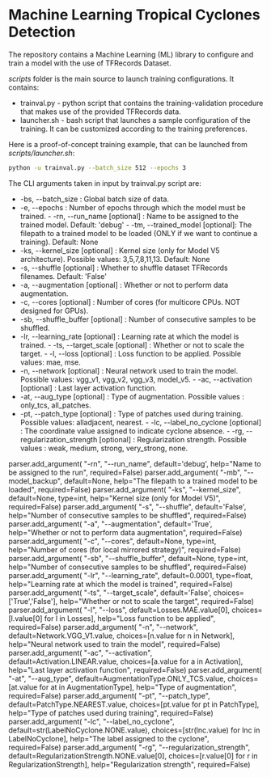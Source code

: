 # Machine Learning Tropical Cyclones Detection

The repository contains a Machine Learning (ML) library to configure and train a model 
with the use of TFRecords Dataset.

_scripts_ folder is the main source to launch training configurations. It contains:

- trainval.py - python script that contains the training-validation procedure that makes use of the provided TFRecords data. 
- launcher.sh - bash script that launches a sample configuration of the training. It can be customized according to the training preferences.

Here is a proof-of-concept training example, that can be launched from _scripts/launcher.sh_:
```bash
python -u trainval.py --batch_size 512 --epochs 3
```


The CLI arguments taken in input by trainval.py script are:
- -bs, --batch_size : Global batch size of data.
- -e, --epochs : Number of epochs through which the model must be trained.
- -rn, --run_name [optional] : Name to be assigned to the trained model. Default: 'debug'
- -tm, --trained_model [optional]: The filepath to a trained model to be loaded (ONLY if we want to continue a training). Default: None
- -ks, --kernel_size [optional] : Kernel size (only for Model V5 architecture). Possible values: 3,5,7,8,11,13. Default: None
- -s, --shuffle [optional] : Whether to shuffle dataset TFRecords filenames. Default: 'False'
- -a, --augmentation [optional] : Whether or not to perform data augmentation.
- -c, --cores [optional] : Number of cores (for multicore CPUs. NOT designed for GPUs).
- -sb, --shuffle_buffer [optional] :  Number of consecutive samples to be shuffled.
- -lr, --learning_rate [optional] : Learning rate at which the model is trained.
- -ts, --target_scale [optional] : Whether or not to scale the target.
- -l, --loss [optional] : Loss function to be applied. Possible values: mae, mse.
- -n, --network [optional] : Neural network used to train the model. Possible values: vgg_v1, vgg_v2, vgg_v3, model_v5.
- -ac, --activation [optional] : Last layer activation function.
- -at, --aug_type [optional] : Type of augmentation. Possible values : only_tcs, all_patches.
- -pt, --patch_type [optional] : Type of patches used during training. Possible values: alladjacent, nearest.
- -lc, --label_no_cyclone [optional] : The coordinate value assigned to indicate cyclone absence.
- -rg, --regularization_strength [optional] : Regularization strength. Possible values : weak, medium, strong, very_strong, none.

parser.add_argument( "-rn", "--run_name", default='debug', help="Name to be assigned to the run", required=False)
    parser.add_argument( "-mb", "--model_backup", default=None, help="The filepath to a trained model to be loaded", required=False)
    parser.add_argument( "-ks", "--kernel_size", default=None, type=int, help="Kernel size (only for Model V5)", required=False)
    parser.add_argument( "-s", "--shuffle", default='False', help="Number of consecutive samples to be shuffled", required=False)
    parser.add_argument( "-a", "--augmentation", default='True', help="Whether or not to perform data augmentation", required=False)
    parser.add_argument( "-c", "--cores", default=None, type=int, help="Number of cores (for local mirrored strategy)", required=False)
    parser.add_argument( "-sb", "--shuffle_buffer", default=None, type=int, help="Number of consecutive samples to be shuffled", required=False)
    parser.add_argument( "-lr", "--learning_rate", default=0.0001, type=float, help="Learning rate at which the model is trained", required=False)
    parser.add_argument( "-ts", "--target_scale", default='False', choices=['True','False'], help="Whether or not to scale the target", required=False)
    parser.add_argument( "-l", "--loss", default=Losses.MAE.value[0], choices=[l.value[0] for l in Losses], help="Loss function to be applied", required=False)
    parser.add_argument( "-n", "--network", default=Network.VGG_V1.value, choices=[n.value for n in Network], help="Neural network used to train the model", required=False)
    parser.add_argument( "-ac", "--activation", default=Activation.LINEAR.value, choices=[a.value for a in Activation], help="Last layer activation function", required=False)
    parser.add_argument( "-at", "--aug_type", default=AugmentationType.ONLY_TCS.value, choices=[at.value for at in AugmentationType], help="Type of augmentation", required=False)
    parser.add_argument( "-pt", "--patch_type", default=PatchType.NEAREST.value, choices=[pt.value for pt in PatchType], help="Type of patches used during training", required=False)
    parser.add_argument( "-lc", "--label_no_cyclone", default=str(LabelNoCyclone.NONE.value), choices=[str(lnc.value) for lnc in LabelNoCyclone], help="The label assigned to the cyclone", required=False)
    parser.add_argument( "-rg", "--regularization_strength", default=RegularizationStrength.NONE.value[0], choices=[r.value[0] for r in RegularizationStrength], help="Regularization strength", required=False)




